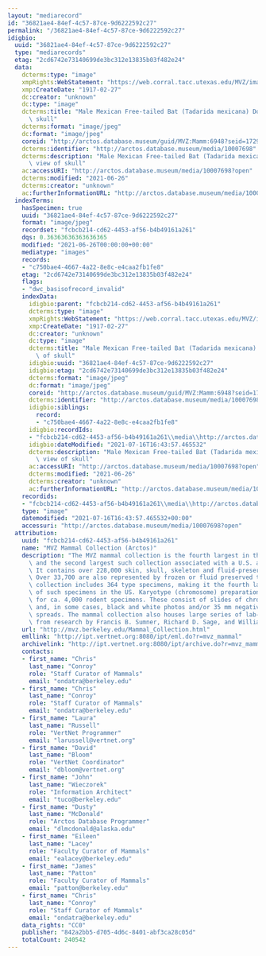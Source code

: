 ```yaml
---
layout: "mediarecord"
id: "36821ae4-84ef-4c57-87ce-9d6222592c27"
permalink: "/36821ae4-84ef-4c57-87ce-9d6222592c27"
idigbio:
  uuid: "36821ae4-84ef-4c57-87ce-9d6222592c27"
  type: "mediarecords"
  etag: "2cd6742e73140699de3bc312e13835b03f482e24"
  data:
    dcterms:type: "image"
    xmpRights:WebStatement: "https://web.corral.tacc.utexas.edu/MVZ/images/MVZ_img/cards/jpg/img_card_7729.jpg"
    xmp:CreateDate: "1917-02-27"
    dc:creator: "unknown"
    dc:type: "image"
    dcterms:title: "Male Mexican Free-tailed Bat (Tadarida mexicana) Dorsal view of\
      \ skull"
    dcterms:format: "image/jpeg"
    dc:format: "image/jpeg"
    coreid: "http://arctos.database.museum/guid/MVZ:Mamm:6948?seid=1729038"
    dcterms:identifier: "http://arctos.database.museum/media/10007698"
    dcterms:description: "Male Mexican Free-tailed Bat (Tadarida mexicana) Dorsal\
      \ view of skull"
    ac:accessURI: "http://arctos.database.museum/media/10007698?open"
    dcterms:modified: "2021-06-26"
    dcterms:creator: "unknown"
    ac:furtherInformationURL: "http://arctos.database.museum/media/10007698"
  indexTerms:
    hasSpecimen: true
    uuid: "36821ae4-84ef-4c57-87ce-9d6222592c27"
    format: "image/jpeg"
    recordset: "fcbcb214-cd62-4453-af56-b4b49161a261"
    dqs: 0.36363636363636365
    modified: "2021-06-26T00:00:00+00:00"
    mediatype: "images"
    records:
    - "c750bae4-4667-4a22-8e8c-e4caa2fb1fe8"
    etag: "2cd6742e73140699de3bc312e13835b03f482e24"
    flags:
    - "dwc_basisofrecord_invalid"
    indexData:
      idigbio:parent: "fcbcb214-cd62-4453-af56-b4b49161a261"
      dcterms:type: "image"
      xmpRights:WebStatement: "https://web.corral.tacc.utexas.edu/MVZ/images/MVZ_img/cards/jpg/img_card_7729.jpg"
      xmp:CreateDate: "1917-02-27"
      dc:creator: "unknown"
      dc:type: "image"
      dcterms:title: "Male Mexican Free-tailed Bat (Tadarida mexicana) Dorsal view\
        \ of skull"
      idigbio:uuid: "36821ae4-84ef-4c57-87ce-9d6222592c27"
      idigbio:etag: "2cd6742e73140699de3bc312e13835b03f482e24"
      dcterms:format: "image/jpeg"
      dc:format: "image/jpeg"
      coreid: "http://arctos.database.museum/guid/MVZ:Mamm:6948?seid=1729038"
      dcterms:identifier: "http://arctos.database.museum/media/10007698"
      idigbio:siblings:
        record:
        - "c750bae4-4667-4a22-8e8c-e4caa2fb1fe8"
      idigbio:recordIds:
      - "fcbcb214-cd62-4453-af56-b4b49161a261\\media\\http://arctos.database.museum/media/10007698"
      idigbio:dateModified: "2021-07-16T16:43:57.465532"
      dcterms:description: "Male Mexican Free-tailed Bat (Tadarida mexicana) Dorsal\
        \ view of skull"
      ac:accessURI: "http://arctos.database.museum/media/10007698?open"
      dcterms:modified: "2021-06-26"
      dcterms:creator: "unknown"
      ac:furtherInformationURL: "http://arctos.database.museum/media/10007698"
    recordids:
    - "fcbcb214-cd62-4453-af56-b4b49161a261\\media\\http://arctos.database.museum/media/10007698"
    type: "image"
    datemodified: "2021-07-16T16:43:57.465532+00:00"
    accessuri: "http://arctos.database.museum/media/10007698?open"
  attribution:
    uuid: "fcbcb214-cd62-4453-af56-b4b49161a261"
    name: "MVZ Mammal Collection (Arctos)"
    description: "The MVZ mammal collection is the fourth largest in the United States\
      \ and the second largest such collection associated with a U.S. academic institution.\
      \ It contains over 228,000 skin, skull, skeleton and fluid-preserved specimens.\
      \ Over 33,700 are also represented by frozen or fluid preserved tissues. The\
      \ collection includes 364 type specimens, making it the fourth largest collection\
      \ of such specimens in the US. Karyotype (chromosome) preparations are available\
      \ for ca. 4,000 rodent specimens. These consist of slides of chromosome preparations\
      \ and, in some cases, black and white photos and/or 35 mm negatives of chromosome\
      \ spreads. The mammal collection also houses large series of lab-raised specimens\
      \ from research by Francis B. Sumner, Richard D. Sage, and William Z. Lidicker."
    url: "http://mvz.berkeley.edu/Mammal_Collection.html"
    emllink: "http://ipt.vertnet.org:8080/ipt/eml.do?r=mvz_mammal"
    archivelink: "http://ipt.vertnet.org:8080/ipt/archive.do?r=mvz_mammal"
    contacts:
    - first_name: "Chris"
      last_name: "Conroy"
      role: "Staff Curator of Mammals"
      email: "ondatra@berkeley.edu"
    - first_name: "Chris"
      last_name: "Conroy"
      role: "Staff Curator of Mammals"
      email: "ondatra@berkeley.edu"
    - first_name: "Laura"
      last_name: "Russell"
      role: "VertNet Programmer"
      email: "larussell@vertnet.org"
    - first_name: "David"
      last_name: "Bloom"
      role: "VertNet Coordinator"
      email: "dbloom@vertnet.org"
    - first_name: "John"
      last_name: "Wieczorek"
      role: "Information Architect"
      email: "tuco@berkeley.edu"
    - first_name: "Dusty"
      last_name: "McDonald"
      role: "Arctos Database Programmer"
      email: "dlmcdonald@alaska.edu"
    - first_name: "Eileen"
      last_name: "Lacey"
      role: "Faculty Curator of Mammals"
      email: "ealacey@berkeley.edu"
    - first_name: "James"
      last_name: "Patton"
      role: "Faculty Curator of Mammals"
      email: "patton@berkeley.edu"
    - first_name: "Chris"
      last_name: "Conroy"
      role: "Staff Curator of Mammals"
      email: "ondatra@berkeley.edu"
    data_rights: "CC0"
    publisher: "842a2bb5-d705-4d6c-8401-abf3ca28c05d"
    totalCount: 240542
---
```

